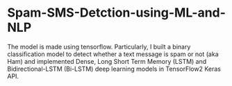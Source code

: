 # Spam-SMS-Detction-using-ML-and-NLP
The model is made using tensorflow. Particularly, I built a binary classification model to detect whether a text message is spam or not (aka Ham) and implemented Dense, Long Short Term Memory (LSTM) and Bidirectional-LSTM (Bi-LSTM) deep learning models in TensorFlow2 Keras API.
